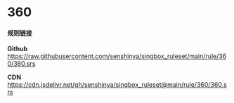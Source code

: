 # 360

#### 规则链接

**Github**
https://raw.githubusercontent.com/senshinya/singbox_ruleset/main/rule/360/360.srs

**CDN**
https://cdn.jsdelivr.net/gh/senshinya/singbox_ruleset@main/rule/360/360.srs